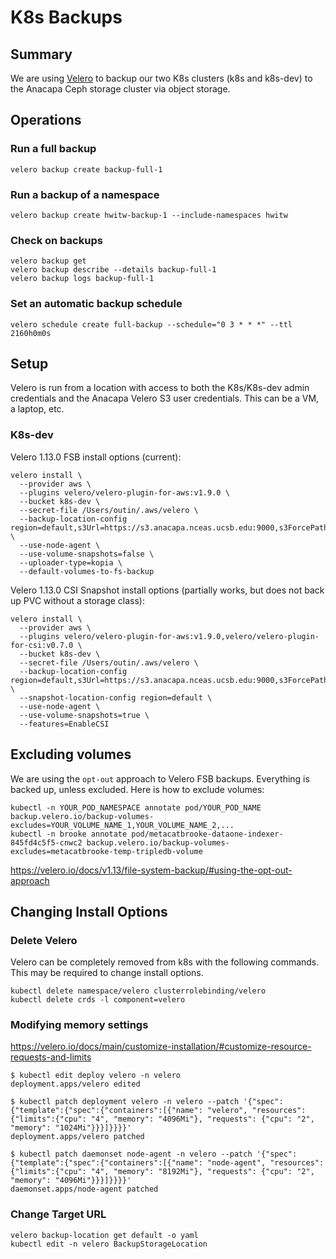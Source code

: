 # K8s Backups


## Summary
We are using [Velero](https://velero.io) to backup our two K8s clusters (k8s and k8s-dev) to the Anacapa Ceph storage cluster via object storage.



## Operations

### Run a full backup
```
velero backup create backup-full-1
```

### Run a backup of a namespace
```
velero backup create hwitw-backup-1 --include-namespaces hwitw
```

### Check on backups
```
velero backup get
velero backup describe --details backup-full-1 
velero backup logs backup-full-1
```

### Set an automatic backup schedule
```
velero schedule create full-backup --schedule="0 3 * * *" --ttl 2160h0m0s
```


## Setup
Velero is run from a location with access to both the K8s/K8s-dev admin credentials and the Anacapa Velero S3 user credentials. This can be a VM, a laptop, etc. 

### K8s-dev

Velero 1.13.0 FSB install options (current):
```
velero install \
  --provider aws \
  --plugins velero/velero-plugin-for-aws:v1.9.0 \
  --bucket k8s-dev \
  --secret-file /Users/outin/.aws/velero \
  --backup-location-config region=default,s3Url=https://s3.anacapa.nceas.ucsb.edu:9000,s3ForcePathStyle=true \
  --use-node-agent \
  --use-volume-snapshots=false \
  --uploader-type=kopia \
  --default-volumes-to-fs-backup
```

Velero 1.13.0 CSI Snapshot install options (partially works, but does not back up PVC without a storage class):
```
velero install \
  --provider aws \
  --plugins velero/velero-plugin-for-aws:v1.9.0,velero/velero-plugin-for-csi:v0.7.0 \
  --bucket k8s-dev \
  --secret-file /Users/outin/.aws/velero \
  --backup-location-config region=default,s3Url=https://s3.anacapa.nceas.ucsb.edu:9000,s3ForcePathStyle=true \
  --snapshot-location-config region=default \
  --use-node-agent \
  --use-volume-snapshots=true \
  --features=EnableCSI
```


## Excluding volumes
We are using the `opt-out` approach to Velero FSB backups. Everything is backed up, unless excluded. Here is how to exclude volumes:

```
kubectl -n YOUR_POD_NAMESPACE annotate pod/YOUR_POD_NAME backup.velero.io/backup-volumes-excludes=YOUR_VOLUME_NAME_1,YOUR_VOLUME_NAME_2,...
kubectl -n brooke annotate pod/metacatbrooke-dataone-indexer-845fd4c5f5-cnwc2 backup.velero.io/backup-volumes-excludes=metacatbrooke-temp-tripledb-volume
```

https://velero.io/docs/v1.13/file-system-backup/#using-the-opt-out-approach



## Changing Install Options


### Delete Velero 
Velero can be completely removed from k8s with the following commands. This may be required to change install options.

```
kubectl delete namespace/velero clusterrolebinding/velero
kubectl delete crds -l component=velero
```


### Modifying memory settings

https://velero.io/docs/main/customize-installation/#customize-resource-requests-and-limits

```console
$ kubectl edit deploy velero -n velero
deployment.apps/velero edited

$ kubectl patch deployment velero -n velero --patch '{"spec":{"template":{"spec":{"containers":[{"name": "velero", "resources": {"limits":{"cpu": "4", "memory": "4096Mi"}, "requests": {"cpu": "2", "memory": "1024Mi"}}}]}}}}'
deployment.apps/velero patched

$ kubectl patch daemonset node-agent -n velero --patch '{"spec":{"template":{"spec":{"containers":[{"name": "node-agent", "resources": {"limits":{"cpu": "4", "memory": "8192Mi"}, "requests": {"cpu": "2", "memory": "4096Mi"}}}]}}}}'
daemonset.apps/node-agent patched
```

### Change Target URL

```
velero backup-location get default -o yaml
kubectl edit -n velero BackupStorageLocation
```
